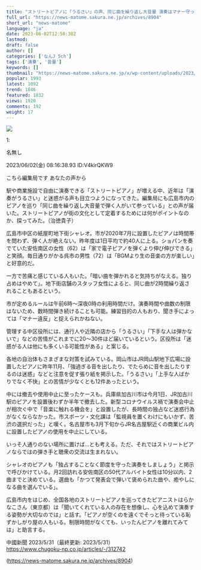 ```yaml
---
title: "ストリートピアノに「うるさい」の声、同じ曲を繰り返し大音量 演奏はマナー守って！！！"
full_url: "https://news-matome.sakura.ne.jp/archives/8904"
short_url: "news-matome"
language: "ja"
date: 2023-06-02T12:50:38Z
lastmod: 
draft: false
author: []
categories: ['なんJ 5ch']
tags: ['演奏', '音量']
keywords: []
thumbnail: "https://news-matome.sakura.ne.jp/x/wp-content/uploads/2023/06/streetpiano1.jpg"
popular: 1993
latest: 1092
trend: 1846
featured: 1832
views: 1920
comments: 192
weight: 17
---
```


![](https://news-matome.sakura.ne.jp/x/wp-content/uploads/2023/06/streetpiano1.jpg)

<div><p class='t_h'>1: <p>名無し</p> <p> 2023/06/02(金) 08:16:38.93 ID:V4kirQKW9</p></p><p>こちら編集局です あなたの声から</p><p> </p> <p> 駅や商業施設で自由に演奏できる「ストリートピアノ」が増える中、近年は「演奏がうるさい」と迷惑がる声も目立つようになってきた。編集局にも広島市内のピアノを巡り「同じ曲を繰り返し大音量で弾く人がいて参っている」との声が届いた。ストリートピアノが街の文化として定着するためには何がポイントなのか、探ってみた。（治徳貴子）</p> <p> 広島市中区の紙屋町地下街シャレオ。市が2020年7月に設置したピアノは時間帯を問わず、弾く人が絶えない。昨年度は1日平均で約40人に上る。ショパンを奏でていた安佐南区の女性（62）は「家で電子ピアノを弾くより伸び伸びできる」と笑顔。毎日通りがかる呉市の男性（72）は「BGMより生の音楽の方が楽しい」と好意的だ。</p> <p> 一方で苦痛と感じている人もいた。「暗い曲を弾かれると気持ちがなえる。独り占めはやめて」。地下街店舗のスタッフ女性によると、同じ曲が2時間繰り返されることもあるという。</p> <p> 市が定めるルールは午前6時～深夜0時の利用時間だけ。演奏時間や曲数の制限はないため、数時間弾き続けることも可能。練習目的の人もおり、聞き手によっては「マナー違反」と捉えられかねない。</p> <p> 管理する中区役所には、通行人や近隣の店から「うるさい」「下手な人は弾かないで」などの苦情がこれまでに20～30件ほど届いているという。区役所は「迷惑がる人は他にも多くいる可能性がある」と案じる。</p> <p> 各地の自治体もさまざまな対策を試みている。岡山市はJR岡山駅地下広場に設置したピアノに昨年11月、「強過ぎる音を出したり、でたらめに音を出したりするのは迷惑」などと注意を促す張り紙を掲示した。「うるさい」「上手な人ばかりでなく不快」との苦情が少なくとも12件あったという。</p> <p> 中には撤去や使用中止に至ったケースも。兵庫県加古川市は今月1日、JR加古川駅のピアノを設置後わずか半年で撤去した。新型コロナウイルス禍で演奏会中止が相次ぐ中で「音楽に触れる機会を」と設置したが、長時間の独占など迷惑行為がなくならなかった。市スポーツ・文化課は「監視員を置くわけにもいかず、苦渋の選択だった」と嘆く。名古屋市も3月下旬からJR名古屋駅近くの商業ビル内に設置したピアノの使用を中止にしている。</p> <p> いっそ人通りのない場所に置けば…とも考える。ただ、それではストリートピアノならではの弾き手と聴衆の交流は生まれない。</p> <p> シャレオのピアノも「独占することなく節度を守った演奏をしましょう」と掲示で呼びかけている。月2回訪れる安佐南区の50代アルバイト女性は10分以内、2曲までと決めている。選曲も「かつて発表会で弾いて褒められた曲や、癒やしになる曲を選んでいる」。</p> <p> 広島市内をはじめ、全国各地のストリートピアノを巡ってきたピアニストはらかなこさん（東京都）は「聞いてくれている人の存在を想像し、心を込めて演奏する姿勢が大切なのでは」と話す。「ピアノが空くのを遠くでそっと待っている恥ずかしがり屋の人もいる。制限時間がなくても、いったんピアノを離れてみては」と助言する。</p> <p>中國新聞 2023/5/31（最終更新: 2023/5/31） <br><a href='https://www.chugoku-np.co.jp/articles/-/312742' target='_blank' rel='noopener external' class='external'>https://www.chugoku-np.co.jp/articles/-/312742</a></p> </div>

(https://news-matome.sakura.ne.jp/archives/8904)
